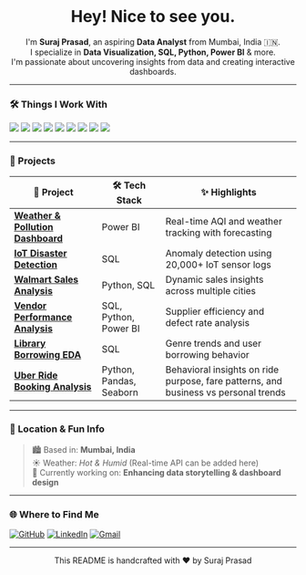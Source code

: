 <p align="center">
  <img 👋
</p> <h1 align="center"> Hey! Nice to see you.</h1>

<p align="center">
  I'm <b>Suraj Prasad</b>, an aspiring <b>Data Analyst</b> from Mumbai, India 🇮🇳.<br>
  I specialize in <b>Data Visualization, SQL, Python, Power BI</b> & more.<br>
  I'm passionate about uncovering insights from data and creating interactive dashboards.
</p>

---

### 🛠️ Things I Work With

<p>
  <img src="https://img.shields.io/badge/Python-3776AB?style=flat&logo=python&logoColor=white" />
  <img src="https://img.shields.io/badge/SQL-4479A1?style=flat&logo=postgresql&logoColor=white" />
  <img src="https://img.shields.io/badge/Power%20BI-F2C811?style=flat&logo=powerbi&logoColor=black" />
  <img src="https://img.shields.io/badge/Tableau-E97627?style=flat&logo=tableau&logoColor=white" />
  <img src="https://img.shields.io/badge/Excel-217346?style=flat&logo=microsoft-excel&logoColor=white" />
  <img src="https://img.shields.io/badge/Seaborn-3776AB?style=flat&logo=python&logoColor=white" />
  <img src="https://img.shields.io/badge/Matplotlib-11557C?style=flat&logo=python&logoColor=white" />
  <img src="https://img.shields.io/badge/MySQL-4479A1?style=flat&logo=mysql&logoColor=white" />
  <img src="https://img.shields.io/badge/PostgreSQL-336791?style=flat&logo=postgresql&logoColor=white" />
</p>

---

### 🚀 Projects
| 📌 Project | 🛠️ Tech Stack | ✨ Highlights |
|-----------|---------------|--------------|
| **[Weather & Pollution Dashboard](https://github.com/suraj4659/live_weather_Dashboard-power-bi)** | Power BI | Real-time AQI and weather tracking with forecasting |
| **[IoT Disaster Detection](https://github.com/suraj4659/iot_device_detection_for_weather)** | SQL | Anomaly detection using 20,000+ IoT sensor logs |
| **[Walmart Sales Analysis](https://github.com/suraj4659/Walmart_EDA_sql)** | Python, SQL | Dynamic sales insights across multiple cities |
| **[Vendor Performance Analysis](https://github.com/suraj4659/vendor_performamce-sql-python-power_bi)** | SQL, Python, Power BI | Supplier efficiency and defect rate analysis |
| **[Library Borrowing EDA](https://github.com/suraj4659/library_eda_sql)** | SQL | Genre trends and user borrowing behavior |
| **[Uber Ride Booking Analysis](https://github.com/yourusername/uber-ride-booking-analysis)** | Python, Pandas, Seaborn | Behavioral insights on ride purpose, fare patterns, and business vs personal trends |


---

### 📍 Location & Fun Info

> 🏙️ Based in: **Mumbai, India**  
> ☀️ Weather: *Hot & Humid* (Real-time API can be added here)  
> 📅 Currently working on: **Enhancing data storytelling & dashboard design**

---

### 🌐 Where to Find Me

[![GitHub](https://img.shields.io/badge/GitHub-100000?style=for-the-badge&logo=github&logoColor=white)](https://github.com/yourusername)
[![LinkedIn](https://img.shields.io/badge/LinkedIn-0A66C2?style=for-the-badge&logo=linkedin&logoColor=white)](https://linkedin.com/in/yourlinkedin)
[![Gmail](https://img.shields.io/badge/Gmail-D14836?style=for-the-badge&logo=gmail&logoColor=white)](mailto:465755suraj@gmail.com)

---

<p align="center">
  This README is handcrafted with ❤️ by Suraj Prasad
</p>
